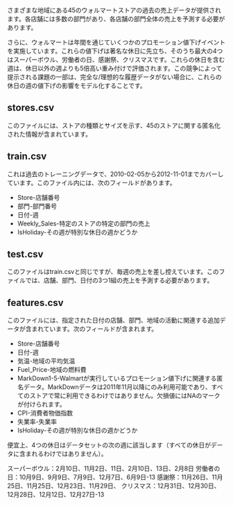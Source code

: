 さまざまな地域にある45のウォルマートストアの過去の売上データが提供されます。各店舗には多数の部門があり、各店舗の部門全体の売上を予測する必要があります。

さらに、ウォルマートは年間を通じていくつかのプロモーション値下げイベントを実施しています。これらの値下げは著名な休日に先立ち、そのうち最大の4つはスーパーボウル、労働者の日、感謝祭、クリスマスです。これらの休日を含む週は、休日以外の週よりも5倍高い重み付けで評価されます。この競争によって提示される課題の一部は、完全な/理想的な履歴データがない場合に、これらの休日の週の値下げの影響をモデル化することです。

##  stores.csv

このファイルには、ストアの種類とサイズを示す、45のストアに関する匿名化された情報が含まれています。

## train.csv

これは過去のトレーニングデータで、2010-02-05から2012-11-01までカバーしています。このファイル内には、次のフィールドがあります。

- Store-店舗番号
- 部門-部門番号
- 日付-週
- Weekly_Sales-特定のストアの特定の部門の売上
- IsHoliday-その週が特別な休日の週かどうか

## test.csv

このファイルはtrain.csvと同じですが、毎週の売上を差し控えています。このファイルでは、店舗、部門、日付の3つ1組の売上を予測する必要があります。

## features.csv

このファイルには、指定された日付の店舗、部門、地域の活動に関連する追加データが含まれています。次のフィールドが含まれます。

- Store-店舗番号
- 日付-週
- 気温-地域の平均気温
- Fuel_Price-地域の燃料費
- MarkDown1-5-Walmartが実行しているプロモーション値下げに関連する匿名データ。MarkDownデータは2011年11月以降にのみ利用可能であり、すべてのストアで常に利用できるわけではありません。欠損値にはNAのマークが付けられます。
- CPI-消費者物価指数
- 失業率-失業率
- IsHoliday-その週が特別な休日の週かどうか

便宜上、4つの休日はデータセットの次の週に該当します（すべての休日がデータに含まれるわけではありません）。

スーパーボウル：2月10日、11月2日、11日、2月10日、13日、2月8日
労働者の日：10月9日、9月9日、7月9日、12月7日、6月9日-13
感謝祭：11月26日、11月25日、11月25日、12月23日、11月29日、
クリスマス：12月31日、12月30日、12月28日、12月12日、12月27日-13
